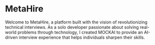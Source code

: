 # MetaHire
Welcome to MetaHire, a platform built with the vision of revolutionizing technical interviews. As a solo developer passionate about solving real-world problems through technology, I created MOCKAI to provide an AI-driven interview experience that helps individuals sharpen their skills.
